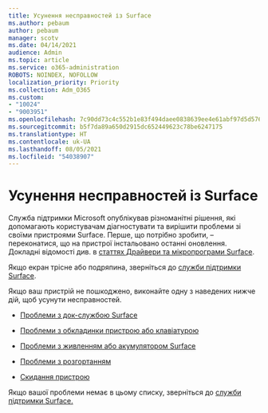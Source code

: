 ```yaml
---
title: Усунення несправностей із Surface
ms.author: pebaum
author: pebaum
manager: scotv
ms.date: 04/14/2021
audience: Admin
ms.topic: article
ms.service: o365-administration
ROBOTS: NOINDEX, NOFOLLOW
localization_priority: Priority
ms.collection: Adm_O365
ms.custom:
- "10024"
- "9003951"
ms.openlocfilehash: 7c90dd73c4c552b1e83f494daee0838639ee4e61abf97d5d576f88ded9a4c631
ms.sourcegitcommit: b5f7da89a650d2915dc652449623c78be6247175
ms.translationtype: HT
ms.contentlocale: uk-UA
ms.lasthandoff: 08/05/2021
ms.locfileid: "54038907"
---
```

# <a name="troubleshoot-surface"></a>Усунення несправностей із Surface

Служба підтримки Microsoft опублікував різноманітні рішення, які допомагають користувачам діагностувати та вирішити проблеми зі своїми пристроями Surface. Перше, що потрібно зробити, – переконатися, що на пристрої інстальовано останні оновлення. Докладні відомості див. в [статтях Драйвери та мікропрограми Surface](https://docs.microsoft.com/surface/support-solutions-surface#surface-drivers-and-firmware).

Якщо екран трісне або подряпина, зверніться до [служби підтримки Surface](https://docs.microsoft.com/surface/contact-surface-support?tabs=online).

Якщо ваш пристрій не пошкоджено, виконайте одну з наведених нижче дій, щоб усунути несправностей.
 
- [Проблеми з док-службою Surface](https://docs.microsoft.com/surface/support-solutions-surface#surface-dock-issues)
 
- [Проблеми з обкладинки пристрою або клавіатурою](https://support.microsoft.com/sbs/surface/troubleshoot-your-surface-type-cover-or-keyboard-5b7ed1a7-bedd-5164-94a7-87f8e95df3fe?)
 
- [Проблеми з живленням або акумулятором Surface](https://docs.microsoft.com/surface/support-solutions-surface#surface-power-or-battery-issues)
 
- [Проблеми з розгортанням](https://docs.microsoft.com/surface/support-solutions-surface#deployment-issues)
 
- [Скидання пристрою](https://docs.microsoft.com/surface/support-solutions-surface#reset-device)

Якщо вашої проблеми немає в цьому списку, зверніться до [служби підтримки Surface.](https://docs.microsoft.com/surface/contact-surface-support?tabs=online)

